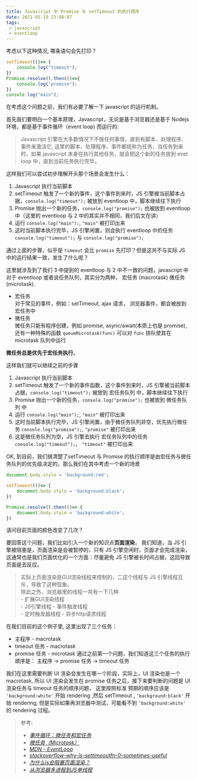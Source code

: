 ```yaml
---
title: Javascript 中 Promise 与 setTimeout 的执行顺序
date: 2021-05-19 23:08:07
tags: 
 - javascript
 - eventloop
---
```


考虑以下这种情况, 哪条语句会先打印？

```javascript
setTimeout(()=> {
    console.log("timeout");
})
Promise.resolve().then(()=>{
    console.log("promise");
})
console.log("main");
```

在考虑这个问题之前，我们有必要了解一下 javascript 的运行机制。  

首先我们要明白一个基本原理，Javascript，无论是基于浏览器还是基于 Nodejs 环境，都是基于事件循环（event loop) 而运行的:  
> Javascript 引擎在大多数情况下不做任何事情，直到有脚本、处理程序、事件来激活它, 这里的脚本、处理程序、事件都统称为任务，当任务到来时，如果 javascript 本身在执行其他任务，就会把这个新的任务放到 evet loop 中，直到当前任务执行完毕。  

这样我们可以尝试初步理解开头那个场景会发生什么：

 1. Javascript 执行当前脚本
 2. setTimeout 触发了一个新的事件，这个事件到来时，JS 引擎被当前脚本占据，`console.log("timeout");` 被放到 eventloop 中，脚本继续往下执行
 3. Promise 抛出一个新的任务，`console.log("promise");` 也被放到 eventloop 中（这里的 eventloop 与 2 中的其实并不相同，我们后文在讲）
 4. 运行 `console.log("main");`, `"main"` 被打印出来
 5. 这时当前脚本执行完毕，JS 引擎闲置，则会执行 eventloop 中的任务 `console.log("timeout");` 与 `console.log("promise");`

通过上面的步骤，似乎是 `timeout` 会比 `promise` 先打印？但是这并不与实际 JS 中的运行结果一致，发生了什么呢？

这里就涉及到了我们 3 中提到的 eventloop 与 2 中不一致的问题，javascript 中对于 eventloop 或者说任务队列，其实分为两种，  宏任务 (macrotask) 微任务(microtask).

- 宏任务  
   对于常见的事件，例如：setTimeout, ajax 请求， 浏览器事件，都会被放到宏任务中
- 微任务  
   微任务只能有程序创建，例如 promise, async/await(本质上也是 promise), 还有一种特殊的函数 `queueMicrotask(func)` 可以对 `func` 排队使其在 microtask 队列中运行  

**微任务总是优先于宏任务执行**。  

这样我们就可以继续之前的步骤  

 1. Javascript 执行当前脚本
 2. setTimeout 触发了一个新的事件函数，这个事件到来时，JS 引擎被当前脚本占据，`console.log("timeout");` 被放到 宏任务队列 中，脚本继续往下执行
 3. Promise 抛出一个新的任务，`console.log("promise");` 也被放到 微任务队列 中
 4. 运行 `console.log("main");`, `"main"` 被打印出来
 5. 这时当前脚本执行完毕，JS 引擎闲置，由于微任务队列非空，优先执行微任务 `console.log("promise");`, `"promise"` 被打印出来
 6. 这是微任务队列为空，JS 引擎去执行 宏任务队列中的任务 `console.log("timeout");`， `"timeout"` 被打印出来

OK, 到目前，我们搞清楚了setTimeout  与 Promise 的执行顺序是由宏任务与微任务队列的优先级决定的，那么我们在其中考虑一个新的场景

```javascript
document.body.style = 'background:red';

setTimeout(()=> {
    document.body.style = 'background:black';
})

Promise.resolve().then(()=> {
    document.body.style = 'background:white';
})
```

请问目前页面的颜色改变了几次？

要回答这个问题，我们比如引入一个新的知识点**页面渲染**， 我们知道，当 JS 引擎被阻塞是，页面渲染是会被暂停的，只有 JS 引擎空闲时，页面才会完成渲染，这通常也是我们页面优化的一个方面：尽量避免 JS 引擎被长时间占据，这回导致页面是去反应。
> 实际上页面渲染是GUI渲染线程来控制的，二这个线程与 JS 引擎线程互斥，导致了这种现象。  
> 除此之外，浏览器里的线程一共有一下几种  
    - 扩展GUI渲染线程  
    - JS引擎线程
    - 事件触发线程  
    - 定时触发器线程
    - 异步http请求线程  

在我们目前的这个例子里, 这里出现了三个任务：

- 主程序 - macrotask
- timeout 任务 - macrotask
- promise 任务 - microtask
通过之前第一个问题，我们知道这三个任务的执行顺序是： 主程序 -> promise 任务 -> timeout 任务  

我们在这里需要判断 UI 渲染会发生在哪一个阶段，实际上，UI 渲染也是一个 macrotask, 所以 UI 渲染会发生在 promise 任务之后，接下来要判断的问题是 UI 渲染任务与 timeout 任务的顺序问题， 这里按照标准 预期的顺序应该是 `'background:white'` 开始 rendering ,然后 setTimeout , `'background:black'` 开始 rendering, 但是实际如果再浏览器中测试，可能看不到 `'background:white'` 的 rendering 过程。

> 参考:  
>
> - *[事件循环：微任务和宏任务](https://zh.javascript.info/event-loop)*  
> - *[微任务（Microtask）](https://zh.javascript.info/microtask-queue)*  
> - *[MDN - EventLoop](https://developer.mozilla.org/zh-CN/docs/Web/JavaScript/EventLoop)*
> - *[stackoverflow-why-is-settimeoutfn-0-sometimes-useful](https://stackoverflow.com/questions/779379/why-is-settimeoutfn-0-sometimes-useful)*
> - *[为什么js会阻塞页面渲染？](https://lqqjohnny.github.io/2018/07/24/%E4%B8%BA%E4%BB%80%E4%B9%88js%E4%BC%9A%E9%98%BB%E5%A1%9E%E9%A1%B5%E9%9D%A2%E6%B8%B2%E6%9F%93%EF%BC%9F/)*
> - *[从浏览器多进程到JS单线程](https://www.jianshu.com/p/117d26a33610)*
